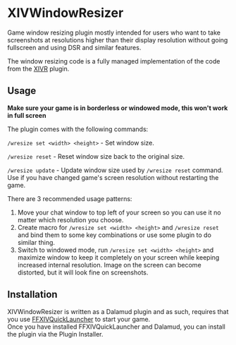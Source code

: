 # XIVWindowResizer

Game window resizing plugin mostly intended for users who want to take screenshots at resolutions higher than their display resolution without going fullscreen and using DSR and similar features.

The window resizing code is a fully managed implementation of the code from the [XIVR](https://github.com/ProjectMimer/xivr) plugin.

## Usage
**Make sure your game is in borderless or windowed mode, this won't work in full screen**

The plugin comes with the following commands:

`/wresize set <width> <height>` - Set window size.

`/wresize reset` - Reset window size back to the original size.

`/wresize update` - Update window size used by `/wresize reset` command. Use if you have changed game's screen resolution without restarting the game.

There are 3 recommended usage patterns:
1) Move your chat window to top left of your screen so you can use it no matter which resolution you choose.
2) Create macro for `/wresize set <width> <height>` and `/wresize reset` and bind them to some key combinations or use some plugin to do similar thing.
3) Switch to windowed mode, run `/wresize set <width> <height>` and maximize window to keep it completely on your screen while keeping increased internal resolution. Image on the screen can become distorted, but it will look fine on screenshots.

## Installation

XIVWindowResizer is written as a Dalamud plugin and as such, requires that you use [FFXIVQuickLauncher](https://github.com/goatcorp/FFXIVQuickLauncher) to start your game.
<br/>
Once you have installed FFXIVQuickLauncher and Dalamud, you can install the plugin via the Plugin Installer.